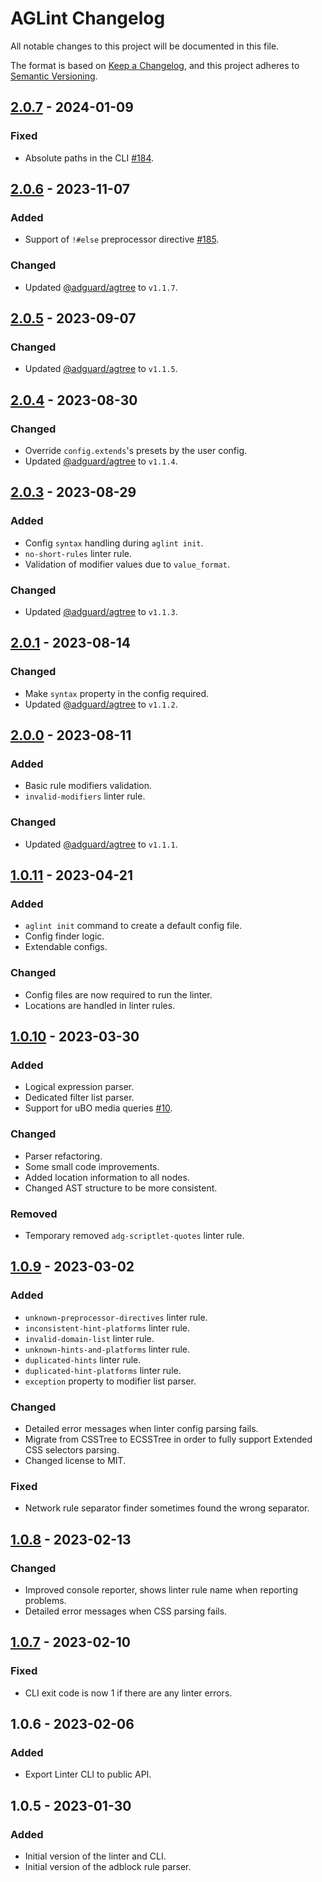 # AGLint Changelog

All notable changes to this project will be documented in this file.

The format is based on [Keep a Changelog][keepachangelog], and this project adheres to [Semantic Versioning][semver].


## [2.0.7] - 2024-01-09

### Fixed

- Absolute paths in the CLI [#184].

## [2.0.6] - 2023-11-07

### Added

- Support of `!#else` preprocessor directive [#185].

### Changed

- Updated [@adguard/agtree] to `v1.1.7`.


## [2.0.5] - 2023-09-07

### Changed

- Updated [@adguard/agtree] to `v1.1.5`.


## [2.0.4] - 2023-08-30

### Changed

- Override `config.extends`'s presets by the user config.
- Updated [@adguard/agtree] to `v1.1.4`.


## [2.0.3] - 2023-08-29

### Added

- Config `syntax` handling during `aglint init`.
- `no-short-rules` linter rule.
- Validation of modifier values due to `value_format`.

### Changed

- Updated [@adguard/agtree] to `v1.1.3`.


## [2.0.1] - 2023-08-14

### Changed

- Make `syntax` property in the config required.
- Updated [@adguard/agtree] to `v1.1.2`.


## [2.0.0] - 2023-08-11

### Added

- Basic rule modifiers validation.
- `invalid-modifiers` linter rule.

### Changed

- Updated [@adguard/agtree] to `v1.1.1`.


## [1.0.11] - 2023-04-21

### Added

- `aglint init` command to create a default config file.
- Config finder logic.
- Extendable configs.

### Changed

- Config files are now required to run the linter.
- Locations are handled in linter rules.


## [1.0.10] - 2023-03-30

### Added

- Logical expression parser.
- Dedicated filter list parser.
- Support for uBO media queries [#10].

### Changed

- Parser refactoring.
- Some small code improvements.
- Added location information to all nodes.
- Changed AST structure to be more consistent.

### Removed

- Temporary removed `adg-scriptlet-quotes` linter rule.


## [1.0.9] - 2023-03-02

### Added

- `unknown-preprocessor-directives` linter rule.
- `inconsistent-hint-platforms` linter rule.
- `invalid-domain-list` linter rule.
- `unknown-hints-and-platforms` linter rule.
- `duplicated-hints` linter rule.
- `duplicated-hint-platforms` linter rule.
- `exception` property to modifier list parser.

### Changed

- Detailed error messages when linter config parsing fails.
- Migrate from CSSTree to ECSSTree in order to fully support Extended CSS selectors parsing.
- Changed license to MIT.

### Fixed

- Network rule separator finder sometimes found the wrong separator.


## [1.0.8] - 2023-02-13

### Changed

- Improved console reporter, shows linter rule name when reporting problems.
- Detailed error messages when CSS parsing fails.


## [1.0.7] - 2023-02-10

### Fixed

- CLI exit code is now 1 if there are any linter errors.


## 1.0.6 - 2023-02-06

### Added

- Export Linter CLI to public API.


## 1.0.5 - 2023-01-30

### Added

- Initial version of the linter and CLI.
- Initial version of the adblock rule parser.


[2.0.7]: https://github.com/AdguardTeam/AGLint/compare/v2.0.6...v2.0.7
[2.0.6]: https://github.com/AdguardTeam/AGLint/compare/v2.0.5...v2.0.6
[2.0.5]: https://github.com/AdguardTeam/AGLint/compare/v2.0.4...v2.0.5
[2.0.4]: https://github.com/AdguardTeam/AGLint/compare/v2.0.3...v2.0.4
[2.0.3]: https://github.com/AdguardTeam/AGLint/compare/v2.0.1...v2.0.3
[2.0.1]: https://github.com/AdguardTeam/AGLint/compare/v2.0.0...v2.0.1
[2.0.0]: https://github.com/AdguardTeam/AGLint/compare/v1.0.11...v2.0.0
[1.0.11]: https://github.com/AdguardTeam/AGLint/compare/v1.0.10...v1.0.11
[1.0.10]: https://github.com/AdguardTeam/AGLint/compare/v1.0.9...v1.0.10
[1.0.9]: https://github.com/AdguardTeam/AGLint/compare/v1.0.8...v1.0.9
[1.0.8]: https://github.com/AdguardTeam/AGLint/compare/v1.0.7...v1.0.8
[1.0.7]: https://github.com/AdguardTeam/AGLint/compare/v1.0.6...v1.0.7
<!-- v1.0.6 is the "oldest" tag -->
<!-- that's why the list of links starts with [1.0.7] -->
<!-- i.e. it is impossible to create compare url for 1.0.5 and 1.0.6 -->

[keepachangelog]: https://keepachangelog.com/en/1.0.0/
[semver]: https://semver.org/spec/v2.0.0.html
[@adguard/agtree]: https://github.com/AdguardTeam/tsurlfilter/blob/master/packages/agtree/CHANGELOG.md

[#10]: https://github.com/AdguardTeam/AGLint/issues/10
[#184]: https://github.com/AdguardTeam/AGLint/issues/184
[#185]: https://github.com/AdguardTeam/AGLint/issues/185
